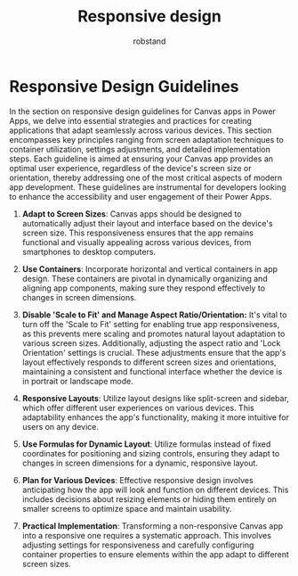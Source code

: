 ﻿---
title: Responsive design
description: Responsive design
ms.date: 04-15-2024
ms.topic: conceptual
ms.service: powerapps
author: robstand
ms.author: rstand
manager: 
---

# Responsive Design Guidelines

In the section on responsive design guidelines for Canvas apps in Power Apps, we delve into essential strategies and practices for creating applications that adapt seamlessly across various devices. This section encompasses key principles ranging from screen adaptation techniques to container utilization, settings adjustments, and detailed implementation steps. Each guideline is aimed at ensuring your Canvas app provides an optimal user experience, regardless of the device's screen size or orientation, thereby addressing one of the most critical aspects of modern app development. These guidelines are instrumental for developers looking to enhance the accessibility and user engagement of their Power Apps.

1. **Adapt to Screen Sizes**: Canvas apps should be designed to automatically adjust their layout and interface based on the device's screen size. This responsiveness ensures that the app remains functional and visually appealing across various devices, from smartphones to desktop computers.

2. **Use Containers**: Incorporate horizontal and vertical containers in app design. These containers are pivotal in dynamically organizing and aligning app components, making sure they respond effectively to changes in screen dimensions.

3. **Disable 'Scale to Fit' and Manage Aspect Ratio/Orientation:** It's vital to turn off the 'Scale to Fit' setting for enabling true app responsiveness, as this prevents mere scaling and promotes natural layout adaptation to various screen sizes. Additionally, adjusting the aspect ratio and 'Lock Orientation' settings is crucial. These adjustments ensure that the app's layout effectively responds to different screen sizes and orientations, maintaining a consistent and functional interface whether the device is in portrait or landscape mode.

4. **Responsive Layouts**: Utilize layout designs like split-screen and sidebar, which offer different user experiences on various devices. This adaptability enhances the app's functionality, making it more intuitive for users on any device.

5. **Use Formulas for Dynamic Layout**: Utilize formulas instead of fixed coordinates for positioning and sizing controls, ensuring they adapt to changes in screen dimensions for a dynamic, responsive layout.

6. **Plan for Various Devices**: Effective responsive design involves anticipating how the app will look and function on different devices. This includes decisions about resizing elements or hiding them entirely on smaller screens to optimize space and maintain usability.

7. **Practical Implementation**: Transforming a non-responsive Canvas app into a responsive one requires a systematic approach. This involves adjusting settings for responsiveness and carefully configuring container properties to ensure elements within the app adapt to different screen sizes.
